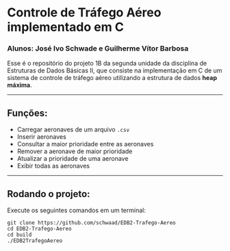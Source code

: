 # Controle de Tráfego Aéreo implementado em C
### Alunos: José Ivo Schwade e Guilherme Vítor Barbosa

Esse é o repositório do projeto 1B da segunda unidade da disciplina de Estruturas de Dados Básicas II, que consiste na implementação em C de um sistema de controle de tráfego aéreo utilizando a estrutura de dados **heap máxima**.

---

## Funções:

- Carregar aeronaves de um arquivo `.csv`
- Inserir aeronaves
- Consultar a maior prioridade entre as aeronaves
- Remover a aeronave de maior prioridade
- Atualizar a prioridade de uma aeronave
- Exibir todas as aeronaves

---

## Rodando o projeto:

Execute os seguintes comandos em um terminal:

```terminal 
git clone https://github.com/schwaad/EDB2-Trafego-Aereo
cd EDB2-Trafego-Aereo
cd build
./EDB2TrafegoAereo
```

